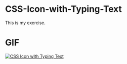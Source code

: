 # CSS-Icon-with-Typing-Text
This is my exercise.

# GIF
<a href="https://gfycat.com"><img src="https://gfycat.com/unhealthyeducatedasiaticgreaterfreshwaterclam" alt="CSS Icon with Typing Text" border="0"></a>
